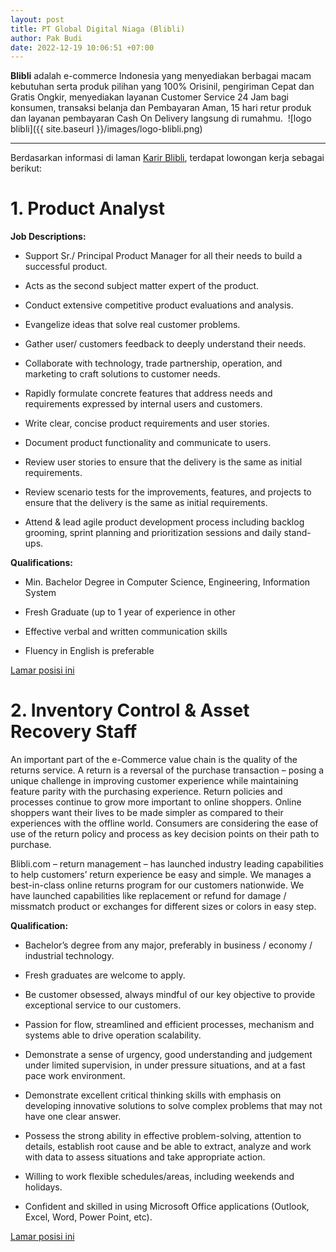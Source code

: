 ```yaml
---
layout: post
title: PT Global Digital Niaga (Blibli)
author: Pak Budi
date: 2022-12-19 10:06:51 +07:00
---
```


**Blibli** adalah e-commerce Indonesia yang menyediakan berbagai macam kebutuhan serta produk pilihan yang 100% Orisinil, pengiriman Cepat dan Gratis Ongkir, menyediakan layanan Customer Service 24 Jam bagi konsumen, transaksi belanja dan Pembayaran Aman, 15 hari retur produk dan layanan pembayaran Cash On Delivery langsung di rumahmu. 
![logo blibli]({{ site.baseurl }}/images/logo-blibli.png)

---

Berdasarkan informasi di laman [Karir Blibli](https://www.blibli.com/page/karir/), terdapat lowongan kerja sebagai berikut:

# 1. Product Analyst

**Job Descriptions:**

* Support Sr./ Principal Product Manager for all their needs to build a successful product.

* Acts as the second subject matter expert of the product.

* Conduct extensive competitive product evaluations and analysis.

* Evangelize ideas that solve real customer problems.

* Gather user/ customers feedback to deeply understand their needs.

* Collaborate with technology, trade partnership, operation, and marketing to craft solutions to customer needs.

* Rapidly formulate concrete features that address needs and requirements expressed by internal users and customers.

* Write clear, concise product requirements and user stories.

* Document product functionality and communicate to users.

* Review user stories to ensure that the delivery is the same as initial requirements.

* Review scenario tests for the improvements, features, and projects to ensure that the delivery is the same as initial requirements.

* Attend & lead agile product development process including backlog grooming, sprint planning and prioritization sessions and daily stand-ups.

**Qualifications:**

* Min. Bachelor Degree in Computer Science, Engineering, Information System

* Fresh Graduate (up to 1 year of experience in other

* Effective verbal and written communication skills

* Fluency in English is preferable

<div class="apply"><a href="https://www.blibli.com/page/karir/submit-resume-cv/">Lamar posisi ini</a></div>

# 2. Inventory Control & Asset Recovery Staff

An important part of the e-Commerce value chain is the quality of the returns service. A return is a reversal of the purchase transaction – posing a unique challenge in improving customer experience while maintaining feature parity with the purchasing experience. Return policies and processes continue to grow more important to online shoppers. Online shoppers want their lives to be made simpler as compared to their experiences with the offline world. Consumers are considering the ease of use of the return policy and process as key decision points on their path to purchase.

Blibli.com – return management – has launched industry leading capabilities to help customers’ return experience be easy and simple. We manages a best-in-class online returns program for our customers nationwide. We have launched capabilities like replacement or refund for damage / missmatch product or exchanges for different sizes or colors in easy step.

**Qualification:**

* Bachelor’s degree from any major, preferably in business / economy / industrial technology.

* Fresh graduates are welcome to apply.

* Be customer obsessed, always mindful of our key objective to provide exceptional service to our customers.

* Passion for flow, streamlined and efficient processes, mechanism and systems able to drive operation scalability.

* Demonstrate a sense of urgency, good understanding and judgement under limited supervision, in under pressure situations, and at a fast pace work environment.

* Demonstrate excellent critical thinking skills with emphasis on developing innovative solutions to solve complex problems that may not have one clear answer.

* Possess the strong ability in effective problem-solving, attention to details, establish root cause and be able to extract, analyze and work with data to assess situations and take appropriate action.

* Willing to work flexible schedules/areas, including weekends and holidays.

* Confident and skilled in using Microsoft Office applications (Outlook, Excel, Word, Power Point, etc).

<div class="apply"><a href="https://www.blibli.com/page/karir/submit-resume-cv/">Lamar posisi ini</a></div>
